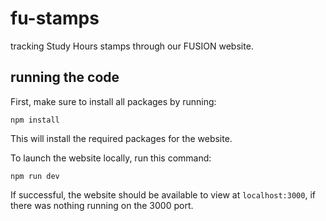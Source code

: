 # fu-stamps
tracking Study Hours stamps through our FUSION website.

## running the code
First, make sure to install all packages by running:
```
npm install
```

This will install the required packages for the website.

To launch the website locally, run this command:

```
npm run dev
```

If successful, the website should be available to view at `localhost:3000`, 
if there was nothing running on the 3000 port.


